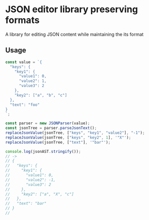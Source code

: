 # JSON editor library preserving formats

A library for editing JSON content while maintaining the its format

## Usage

```typescript
const value = `{
  "keys": {
    "key1": {
      "value1": 0,
      "value2": 1,
      "value3": 2
    },
    "key2": ["a", "b", "c"]
  },
  "text": "foo"
}
`;

const parser = new JSONParser(value);
const jsonTree = parser.parseJsonText();
replaceJsonValue(jsonTree, ["keys", "key1", "value2"], "-1");
replaceJsonValue(jsonTree, ["keys", "key2", 1], '"X"');
replaceJsonValue(jsonTree, ["text"], '"bar"');

console.log(jsonAST.stringify());
// ->
// {
//   "keys": {
//     "key1": {
//       "value1": 0,
//       "value2": -1,
//       "value3": 2
//     },
//     "key2": ["a", "X", "c"]
//   },
//   "text": "bar"
// }
//
```
